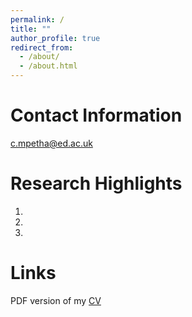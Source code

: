 ```yaml
---
permalink: /
title: ""
author_profile: true
redirect_from: 
  - /about/
  - /about.html
---
```




Contact Information
======
c.mpetha@ed.ac.uk

Research Highlights
======
  1. 
  2. 
  3. 

Links
======

PDF version of my [CV](http://charliempetha.github.io/files/CV.pdf) 



